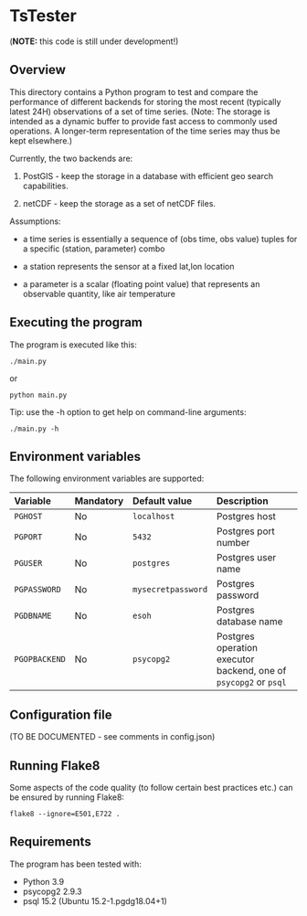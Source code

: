 # TsTester

(**NOTE:** this code is still under development!)

## Overview

This directory contains a Python program to test and compare the performance of different backends
for storing the most recent (typically latest 24H) observations of a set of time series.
(Note: The storage is intended as a dynamic buffer to provide fast access to commonly used
operations. A longer-term representation of the time series may thus be kept elsewhere.)

Currently, the two backends are:

1. PostGIS - keep the storage in a database with efficient geo search capabilities.

2. netCDF - keep the storage as a set of netCDF files.

Assumptions:

- a time series is essentially a sequence of (obs time, obs value) tuples for a specific
  (station, parameter) combo

- a station represents the sensor at a fixed lat,lon location

- a parameter is a scalar (floating point value) that represents an observable quantity,
  like air temperature

## Executing the program

The program is executed like this:

```text
./main.py
```

or

```text
python main.py
```

Tip: use the -h option to get help on command-line arguments:

```text
./main.py -h
```

## Environment variables

The following environment variables are supported:

Variable | Mandatory | Default value | Description
:--      | :--       | :--           | :--
`PGHOST`      | No  | `localhost`        | Postgres host
`PGPORT`      | No  | `5432`             | Postgres port number
`PGUSER`      | No  | `postgres`         | Postgres user name
`PGPASSWORD`  | No  | `mysecretpassword` | Postgres password
`PGDBNAME`    | No  | `esoh`             | Postgres database name
`PGOPBACKEND` | No  | `psycopg2`         | Postgres operation executor backend, one of `psycopg2` or `psql`

## Configuration file

(TO BE DOCUMENTED - see comments in config.json)

## Running Flake8

Some aspects of the code quality (to follow certain best practices etc.) can be ensured by
running Flake8:

```text
flake8 --ignore=E501,E722 .
```

## Requirements

The program has been tested with:

- Python 3.9
- psycopg2 2.9.3
- psql 15.2 (Ubuntu 15.2-1.pgdg18.04+1)
